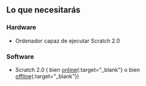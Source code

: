 ## Lo que necesitarás

### Hardware

+ Ordenador capaz de ejecutar Scratch 2.0

### Software

+ Scratch 2.0 ( bien [online](https://scratch.mit.edu/projects/editor/){:target="_blank"} o bien [offline](https://scratch.mit.edu/scratch2download/){:target="_blank"})